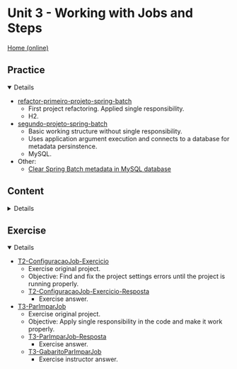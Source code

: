 # Unit 3 - Working with Jobs and Steps
[Home (online)](https://github.com/rudiantoni/learn-spring-batch)

## Practice

<details open><summary>Details</summary>

- [refactor-primeiro-projeto-spring-batch](practice/refactor-primeiro-projeto-spring-batch)
    - First project refactoring. Applied single responsibility.
    - H2.
- [segundo-projeto-spring-batch](practice/segundo-projeto-spring-batch)
    - Basic working structure without single responsibility.
    - Uses application argument execution and connects to a database for metadata persinstence.
    - MySQL.
- Other:
    - [Clear Spring Batch metadata in MySQL database](practice/limpar_metadados_springbatch.sql)

</details>

## Content

<details><summary>Details</summary>

- [ParImparJob](content/ParImparJob)
    - Basic tasklets structure boilerplate with no implementations.
- [PrimeiroJobSpringBatch](content/PrimeiroJobSpringBatch)
    - Basic working tasklets structure.

</details>

## Exercise

<details open><summary>Details</summary>

- [T2-ConfiguracaoJob-Exercicio](exercise/T2-ConfiguracaoJob-Exercicio)
    - Exercise original project.
    - Objective: Find and fix the project settings errors until the project is running properly.
    - [T2-ConfiguracaoJob-Exercicio-Resposta](exercise/T2-ConfiguracaoJob-Exercicio-Resposta)
        - Exercise answer.
- [T3-ParImparJob](exercise/T3-ParImparJob)
    - Exercise original project.
    - Objective: Apply single responsibility in the code and make it work properly.
    - [T3-ParImparJob-Resposta](exercise/T3-ParImparJob-Resposta)
        - Exercise answer.
    - [T3-GabaritoParImparJob](exercise/T3-GabaritoParImparJob)
        - Exercise instructor answer.

</details>
